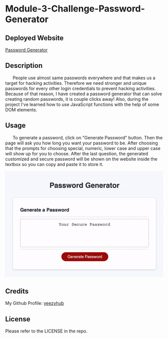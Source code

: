 # Module-3-Challenge-Password-Generator

## Deployed Website

[Password Generator](https://yeezyhub.github.io/Module-3-Challenge-Password-Generator/)

## Description

&nbsp;&nbsp;&nbsp;&nbsp;&nbsp;&nbsp;People use almost same passwords everywhere and that makes us a target for hacking activities. Therefore we need stronger and unique passwords for every other login credentials to prevent hacking activities. Because of that reason, I have created a password generator that can solve creating random passwords, it is couple clicks away! Also, during the project I've learned how to use JavaScript functions with the help of some DOM elements.

## Usage
&nbsp;&nbsp;&nbsp;&nbsp;&nbsp;&nbsp;To generate a password, click on "Generate Password" button. Then the page will ask you how long you want your password to be. After choosing that the prompts for choosing special, numeric, lower case and upper case will show up for you to choose. After the last question, the generated customized and secure password will be shown on the website inside the textbox so you can copy and paste it to store it.

<img src="./assets/images/password-generator.gif">

## Credits

My Github Profile: [yeezyhub](https://github.com/yeezyhub)

## License

Please refer to the LICENSE in the repo.
